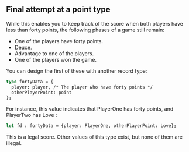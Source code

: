 ## Final attempt at a point type

While this enables you to keep track of the score when both players have less than forty points, the following phases of a game still remain:

- One of the players have forty points.
- Deuce.
- Advantage to one of the players.
- One of the players won the game.

You can design the first of these with another record type:

```OCaml
type fortyData = {
  player: player, /* The player who have forty points */
  otherPlayerPoint: point
};
```

For instance, this value indicates that PlayerOne has forty points, and PlayerTwo has Love :

```OCaml
let fd : fortyData = {player: PlayerOne, otherPlayerPoint: Love};
```

This is a legal score. Other values of this type exist, but none of them are illegal.
